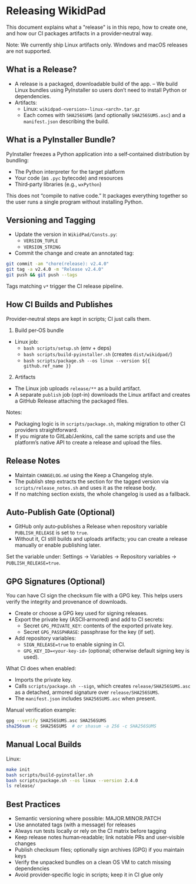 # Releasing WikidPad

This document explains what a "release" is in this repo, how to create one,
and how our CI packages artifacts in a provider‑neutral way.

Note: We currently ship Linux artifacts only. Windows and macOS releases are not supported.

## What is a Release?

- A release is a packaged, downloadable build of the app.
– We build Linux bundles using PyInstaller so users don’t need to
  install Python or dependencies.
- Artifacts:
  - Linux: `wikidpad-<version>-linux-<arch>.tar.gz`
  - Each comes with `SHA256SUMS` (and optionally `SHA256SUMS.asc`) and a `manifest.json` describing the build.

## What is a PyInstaller Bundle?

PyInstaller freezes a Python application into a self‑contained distribution
by bundling:

- The Python interpreter for the target platform
- Your code (as `.pyc` bytecode) and resources
- Third‑party libraries (e.g., `wxPython`)

This does not “compile to native code.” It packages everything together so the
user runs a single program without installing Python.

## Versioning and Tagging

- Update the version in `WikidPad/Consts.py`:
  - `VERSION_TUPLE`
  - `VERSION_STRING`
- Commit the change and create an annotated tag:

```bash
git commit -am "chore(release): v2.4.0"
git tag -a v2.4.0 -m "Release v2.4.0"
git push && git push --tags
```

Tags matching `v*` trigger the CI release pipeline.

## How CI Builds and Publishes

Provider‑neutral steps are kept in scripts; CI just calls them.

1) Build per‑OS bundle

- Linux job:
  - `bash scripts/setup.sh` (env + deps)
  - `bash scripts/build-pyinstaller.sh` (creates `dist/wikidpad/`)
  - `bash scripts/package.sh --os linux --version ${{ github.ref_name }}`

2) Artifacts

- The Linux job uploads `release/**` as a build artifact.
- A separate `publish` job (opt-in) downloads the Linux artifact and creates a
  GitHub Release attaching the packaged files.

Notes:

- Packaging logic is in `scripts/package.sh`, making migration to other CI providers straightforward.
- If you migrate to GitLab/Jenkins, call the same scripts and use the
  platform’s native API to create a release and upload the files.

## Release Notes

- Maintain `CHANGELOG.md` using the Keep a Changelog style.
- The publish step extracts the section for the tagged version via
  `scripts/release_notes.sh` and uses it as the release body.
- If no matching section exists, the whole changelog is used as a fallback.

## Auto‑Publish Gate (Optional)

- GitHub only auto‑publishes a Release when repository variable
  `PUBLISH_RELEASE` is set to `true`.
- Without it, CI still builds and uploads artifacts; you can create a
  release manually or enable publishing later.

Set the variable under: Settings → Variables → Repository variables →
`PUBLISH_RELEASE=true`.

## GPG Signatures (Optional)

You can have CI sign the checksum file with a GPG key. This helps users verify
the integrity and provenance of downloads.

- Create or choose a GPG key used for signing releases.
- Export the private key (ASCII‑armored) and add to CI secrets:
  - Secret `GPG_PRIVATE_KEY`: contents of the exported private key.
  - Secret `GPG_PASSPHRASE`: passphrase for the key (if set).
- Add repository variables:
  - `SIGN_RELEASE=true` to enable signing in CI.
  - `GPG_KEY_ID=<your-key-id>` (optional; otherwise default signing key is used).

What CI does when enabled:

- Imports the private key.
- Calls `scripts/package.sh --sign`, which creates `release/SHA256SUMS.asc` as a
  detached, armored signature over `release/SHA256SUMS`.
- The `manifest.json` includes `SHA256SUMS.asc` when present.

Manual verification example:

```bash
gpg --verify SHA256SUMS.asc SHA256SUMS
sha256sum -c SHA256SUMS  # or shasum -a 256 -c SHA256SUMS
```

## Manual Local Builds

Linux:

```bash
make init
bash scripts/build-pyinstaller.sh
bash scripts/package.sh --os linux --version 2.4.0
ls release/
```

## Best Practices

- Semantic versioning where possible: MAJOR.MINOR.PATCH
- Use annotated tags (with a message) for releases
- Always run tests locally or rely on the CI matrix before tagging
- Keep release notes human‑readable; link notable PRs and user‑visible changes
- Publish checksum files; optionally sign archives (GPG) if you maintain keys
- Verify the unpacked bundles on a clean OS VM to catch missing dependencies
- Avoid provider‑specific logic in scripts; keep it in CI glue only
